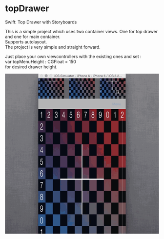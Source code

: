 # topDrawer
Swift: Top Drawer with Storyboards

This is a simple project which uses two container views. One for top drawer and one for main container.</br>
Supports autolayout.</br>
The project is very simple and straight forward.</br>

Just place your own viewcontrollers with the existing ones and set : </br>
var topMenuHeight : CGFloat = 150</br>
for desired drawer height.

![sample](screengif/screenshot.gif)
